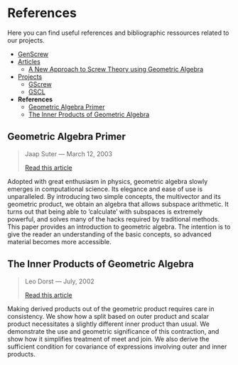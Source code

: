 # References
Here you can find useful references and bibliographic ressources related to our projects.

- [GenScrew](index.md)
- [Articles](articles.md)
  - [A New Approach to Screw Theory using Geometric Algebra](articles.md#new-approach-to-screw-theory)
- [Projects](projects.md)
  - [GScrew](projects.md#gscrew)
  - [GSCL](projects.md#gscl)
- **References**
  - [Geometric Algebra Primer](references.md#geometric-algebra-primer)
  - [The Inner Products of Geometric Algebra](references.md#the-inner-products-of-geometric-algebra)

## Geometric Algebra Primer
> Jaap Suter — March 12, 2003
> 
> [Read this article](https://www.jaapsuter.com/geometric-algebra.pdf)

Adopted with great enthusiasm in physics, geometric algebra slowly emerges in computational science. Its elegance and ease of use is unparalleled. By introducing two simple concepts, the multivector and its geometric product,
we obtain an algebra that allows subspace arithmetic. It turns out that being able to ‘calculate’ with subspaces is extremely powerful, and solves many of the hacks required by traditional methods. This paper provides an introduction to geometric algebra. The intention is to give the reader an understanding of the basic concepts, so advanced material becomes more accessible.

## The Inner Products of Geometric Algebra
> Leo Dorst — July, 2002
> 
> [Read this article](https://www.researchgate.net/publication/2842332_The_Inner_Products_of_Geometric_Algebra)

Making derived products out of the geometric product requires care in consistency. We show how a split based on outer product and scalar product necessitates a slightly different inner product than usual. We demonstrate the use and geometric significance of this contraction, and show how it simplifies treatment of meet and join. We also derive the sufficient condition for covariance of expressions involving outer and inner products.


